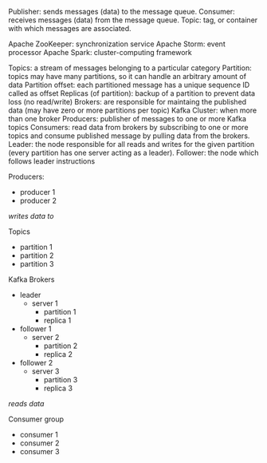 Publisher: sends messages (data) to the message queue.
Consumer: receives messages (data) from the message queue.
Topic: tag, or container with which messages are associated.

Apache ZooKeeper: synchronization service
Apache Storm: event processor
Apache Spark: cluster-computing framework

Topics: a stream of messages belonging to a particular category
Partition: topics may have many partitions, so it can handle an arbitrary amount of data
Partition offset: each partitioned message has a unique sequence ID called as offset
Replicas (of partition): backup of a partition to prevent data loss (no read/write)
Brokers: are responsible for maintaing the published data (may have zero or more partitions per topic)
Kafka Cluster: when more than one broker
Producers: publisher of messages to one or more Kafka topics
Consumers: read data from brokers by subscribing to one or more topics and consume published message by pulling data from the brokers.
Leader: the node responsible for all reads and writes for the given partition (every partition has one server acting as a leader).
Follower: the node which follows leader instructions

Producers:
- producer 1
- producer 2

*writes data to*

Topics
- partition 1
- partition 2
- partition 3

Kafka Brokers
- leader
  - server 1
    - partition 1
    - replica 1
- follower 1
  - server 2
    - partition 2
    - replica 2
- follower 2
  - server 3
    - partition 3
    - replica 3

*reads data*

Consumer group
- consumer 1
- consumer 2
- consumer 3
